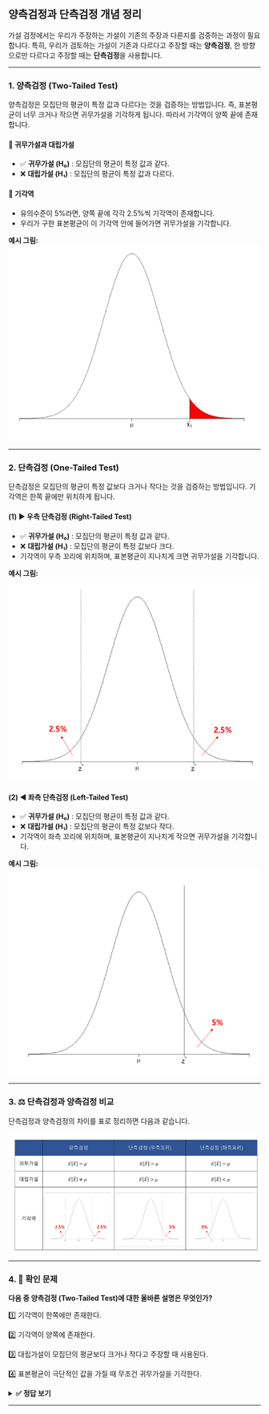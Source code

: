 ## 양측검정과 단측검정 개념 정리

가설 검정에서는 우리가 주장하는 가설이 기존의 주장과 다른지를 검증하는 과정이 필요합니다. 특히, 우리가 검토하는 가설이 기존과 다르다고 주장할 때는 **양측검정**, 한 방향으로만 다르다고 주장할 때는 **단측검정**을 사용합니다.

---

### 1. 양측검정 (Two-Tailed Test)

양측검정은 모집단의 평균이 특정 값과 다르다는 것을 검증하는 방법입니다. 즉, 표본평균이 너무 크거나 작으면 귀무가설을 기각하게 됩니다. 따라서 기각역이 양쪽 끝에 존재합니다.

#### 📌 귀무가설과 대립가설
- ✅ **귀무가설 (H₀)** : 모집단의 평균이 특정 값과 같다.
- ❌ **대립가설 (H₁)** : 모집단의 평균이 특정 값과 다르다.

#### 🎯 기각역
- 유의수준이 5%라면, 양쪽 끝에 각각 2.5%씩 기각역이 존재합니다.
- 우리가 구한 표본평균이 이 기각역 안에 들어가면 귀무가설을 기각합니다.

**예시 그림:**
![그림05](그림05.png)

---

### 2. 단측검정 (One-Tailed Test)

단측검정은 모집단의 평균이 특정 값보다 크거나 작다는 것을 검증하는 방법입니다. 기각역은 한쪽 끝에만 위치하게 됩니다.

#### (1) ▶ 우측 단측검정 (Right-Tailed Test)
- ✅ **귀무가설 (H₀)** : 모집단의 평균이 특정 값과 같다.
- ❌ **대립가설 (H₁)** : 모집단의 평균이 특정 값보다 크다.
- 기각역이 우측 꼬리에 위치하며, 표본평균이 지나치게 크면 귀무가설을 기각합니다.

**예시 그림:**
![그림06](그림06.png)

#### (2) ◀ 좌측 단측검정 (Left-Tailed Test)
- ✅ **귀무가설 (H₀)** : 모집단의 평균이 특정 값과 같다.
- ❌ **대립가설 (H₁)** : 모집단의 평균이 특정 값보다 작다.
- 기각역이 좌측 꼬리에 위치하며, 표본평균이 지나치게 작으면 귀무가설을 기각합니다.

**예시 그림:**
![그림07](그림07.png)

---

### 3. ⚖ 단측검정과 양측검정 비교

단측검정과 양측검정의 차이를 표로 정리하면 다음과 같습니다.

![그림08](그림08.png)

---

### 4. 🎯 확인 문제

**다음 중 양측검정 (Two-Tailed Test)에 대한 올바른 설명은 무엇인가?**

1️⃣ 기각역이 한쪽에만 존재한다.

2️⃣ 기각역이 양쪽에 존재한다.

3️⃣ 대립가설이 모집단의 평균보다 크거나 작다고 주장할 때 사용된다.

4️⃣ 표본평균이 극단적인 값을 가질 때 무조건 귀무가설을 기각한다.

<details>
<summary><b>✅ 정답 보기</b></summary>

**정답: 2️⃣ 기각역이 양쪽에 존재한다.**

</details>

---
